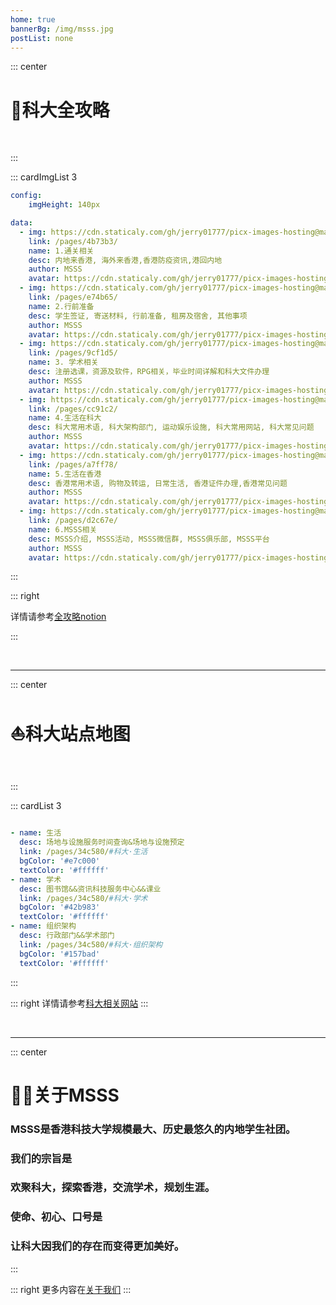 ```yaml
---
home: true
bannerBg: /img/msss.jpg
postList: none
---
```


::: center

<h1>🎉科大全攻略</h1> 

<br>

:::

::: cardImgList 3

```yaml
config:
    imgHeight: 140px

data:
  - img: https://cdn.staticaly.com/gh/jerry01777/picx-images-hosting@master/20230811/全攻略1.4hh1ar1dto80.webp
    link: /pages/4b73b3/
    name: 1.通关相关
    desc: 内地来香港, 海外来香港,香港防疫资讯,港回内地
    author: MSSS
    avatar: https://cdn.staticaly.com/gh/jerry01777/picx-images-hosting@master/20230811/logo.42vc4fmywu00.webp
  - img: https://cdn.staticaly.com/gh/jerry01777/picx-images-hosting@master/20230811/全攻略2.659upkf8b800.webp
    link: /pages/e74b65/
    name: 2.行前准备
    desc: 学生签证, 寄送材料, 行前准备, 租房及宿舍, 其他事项
    author: MSSS
    avatar: https://cdn.staticaly.com/gh/jerry01777/picx-images-hosting@master/20230811/logo.42vc4fmywu00.webp
  - img: https://cdn.staticaly.com/gh/jerry01777/picx-images-hosting@master/20230811/全攻略3.2xbyp8spz2m0.webp
    link: /pages/9cf1d5/
    name: 3. 学术相关
    desc: 注册选课，资源及软件，RPG相关，毕业时间详解和科大文件办理
    author: MSSS
    avatar: https://cdn.staticaly.com/gh/jerry01777/picx-images-hosting@master/20230811/logo.42vc4fmywu00.webp
  - img: https://cdn.staticaly.com/gh/jerry01777/picx-images-hosting@master/20230811/全攻略4.3r3n9ej8g840.webp
    link: /pages/cc91c2/
    name: 4.生活在科大
    desc: 科大常用术语, 科大架构部门, 运动娱乐设施, 科大常用网站, 科大常见问题
    author: MSSS
    avatar: https://cdn.staticaly.com/gh/jerry01777/picx-images-hosting@master/20230811/logo.42vc4fmywu00.webp
  - img: https://cdn.staticaly.com/gh/jerry01777/picx-images-hosting@master/20230811/全攻略5.54ek3jbp67k0.webp
    link: /pages/a7ff78/
    name: 5.生活在香港
    desc: 香港常用术语, 购物及转运, 日常生活, 香港证件办理,香港常见问题
    author: MSSS
    avatar: https://cdn.staticaly.com/gh/jerry01777/picx-images-hosting@master/20230811/logo.42vc4fmywu00.webp
  - img: https://cdn.staticaly.com/gh/jerry01777/picx-images-hosting@master/20230811/全攻略6.4thoq8dcn6k0.webp
    link: /pages/d2c67e/
    name: 6.MSSS相关
    desc: MSSS介绍, MSSS活动, MSSS微信群, MSSS俱乐部, MSSS平台
    author: MSSS
    avatar: https://cdn.staticaly.com/gh/jerry01777/picx-images-hosting@master/20230811/logo.42vc4fmywu00.webp
```

:::

::: right

详情请参考[全攻略notion](https://inner7peace.notion.site/inner7peace/e240f6b284394b1981575233c06c91bf)

:::



<br>

<hr>

::: center

# ⛵科大站点地图 

<br>

:::

::: cardList 3

```yaml

- name: 生活
  desc: 场地与设施服务时间查询&场地与设施预定
  link: /pages/34c580/#科大·生活
  bgColor: '#e7c000'
  textColor: '#ffffff'
- name: 学术
  desc: 图书馆&&资讯科技服务中心&&课业
  link: /pages/34c580/#科大·学术
  bgColor: '#42b983'
  textColor: '#ffffff'
- name: 组织架构
  desc: 行政部门&&学术部门
  link: /pages/34c580/#科大·组织架构
  bgColor: '#157bad'
  textColor: '#ffffff'
```

:::

::: right
详情请参考[科大相关网站](/pages/34c580/)
:::



<br>

<hr>

::: center

<h1>💪🏻关于MSSS</h1>

<h3>MSSS是香港科技大学规模最大、历史最悠久的内地学生社团。</h3>

<h3>我们的宗旨是</h3>

<h3  >欢聚科大，探索香港，交流学术，规划生涯。</h3>

<h3>使命、初心、口号是</h3>

<h3 >让科大因我们的存在而变得更加美好。</h3>

:::

::: right
更多内容在[关于我们](/pages/912720/)
:::



<style>
    .card-item{
        height:150px;
        font-size:30px;
    }
</style>

 
